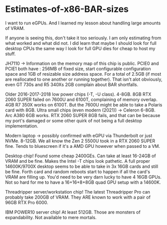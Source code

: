 # Estimates-of-x86-BAR-sizes
I want to run eGPUs. And I learned my lesson about handling large amounts of VRAM.

If anyone is seeing this, don't take it too seriously. I am only estimating from what worked and what did not. I did learn that maybe I should look for full desktop CPUs the same way I look for full GPU dies for cheap to host my stuff.

JH7110 -> Information on the memory map of this chip is public.
PCIE0 and PCIE1 both have : 256MB of fixed size, start configurable configuration space and 1GB of resizable size address space. For a total of 2.5GB (if most are reallocated to one another or running together). That isn't alot obviously, even GT 730s and R5 340Xs 2GB complain about BAR shortfalls.

Older 2016-2017-2018 low power chips (-T, -U class).
4-8GB. 8GB RTX 2060 SUPER failed on 7600U and 6100T, complaining of memory overlap. 4GB R7 350X works on 6100T. But the 7600U might be able to take a Polaris card with 8GB.
Ultra small chips (even modern (2021)) -> Celeron
6-8GB. Arc A380 6GB works. RTX 2060 SUPER 8GB fails, and that can be because my port's damaged or some other quirk of not being a full desktop implementation.

Modern laptop -> possibly confirmed with eGPU via Thunderbolt or just NVMe.
8-12GB. We all know the Zen 2 5500U took in a RTX 2060 SUPER fine. Tends to bluescreen if it's a AMD GPU however when passed to a VM.

Desktop chip!
Found some cheap 2400GEs. Can take at least 16-24GB of VRAM and be fine. Makes the Intel -T chips look pathetic. A full proper 14600K/9700X desktop seems to be able to take in 3x 16GB cards and still be fine. Forth card and random reboots start to happen if all the card's VRAM are filling up. You'd need to be very darn lucky to have 4 16GB GPUs.
Not so hard for me to have a 16+16+8+8GB quad GPU setup with a 14600K.

Threadripper server/workstation chip!
The latest Threadripper Pro can probably take 200GB of VRAM. They ARE known to work with a pair of 96GB RTX Pro 6000.

IBM POWER10 server chip!
At least 512GB. Those are monsters of expandability. Not available to mere mortals.
